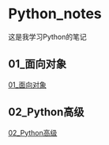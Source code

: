# Python_notes
这是我学习Python的笔记
## 01_面向对象
[01_面向对象](https://github.com/JackKuo666/Python_notes/tree/master/01_%E9%9D%A2%E5%90%91%E5%AF%B9%E8%B1%A1)
## 02_Python高级
[02_Python高级](https://jackkuo666.github.io/Python_notes/02_Python高级/)
